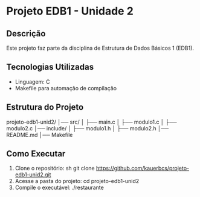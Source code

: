 # Projeto EDB1 - Unidade 2

## Descrição
Este projeto faz parte da disciplina de Estrutura de Dados Básicos 1 (EDB1).

## Tecnologias Utilizadas
- Linguagem: C
- Makefile para automação de compilação

## Estrutura do Projeto
projeto-edb1-unid2/
│── src/
│   ├── main.c
│   ├── modulo1.c
│   ├── modulo2.c
│── include/
│   ├── modulo1.h
│   ├── modulo2.h
│── README.md
│── Makefile

## Como Executar
1. Clone o repositório:
   sh
   git clone https://github.com/kauerbcs/projeto-edb1-unid2.git
2. Acesse a pasta do projeto:
  cd projeto-edb1-unid2
3. Compile o executável:
  ./restaurante
